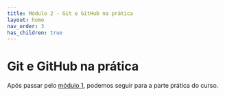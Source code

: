 ```yaml
---
title: Módulo 2 - Git e GitHub na prática
layout: home
nav_order: 3
has_children: true
---
```


<h1>Git e GitHub na prática</h1>

<p>
Após passar pelo <a href = "https://wmpjrufg.github.io/GIT_REA/001-0.html">módulo 1</a>, podemos seguir para a parte prática do curso.
</p>
